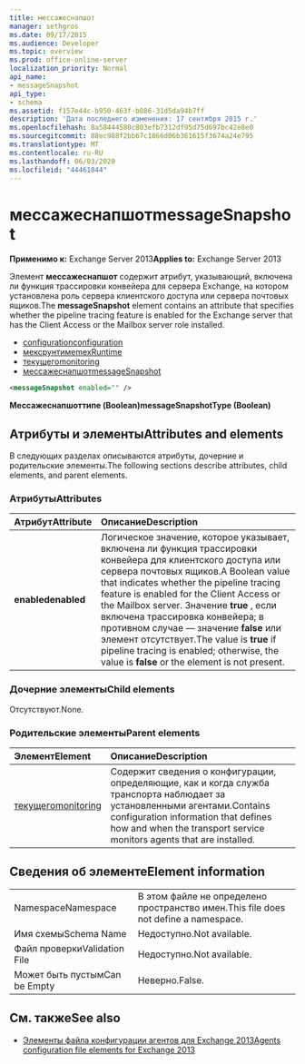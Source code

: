 ```yaml
---
title: мессажеснапшот
manager: sethgros
ms.date: 09/17/2015
ms.audience: Developer
ms.topic: overview
ms.prod: office-online-server
localization_priority: Normal
api_name:
- messageSnapshot
api_type:
- schema
ms.assetid: f157e44c-b950-463f-b086-31d5da94b7ff
description: 'Дата последнего изменения: 17 сентября 2015 г.'
ms.openlocfilehash: 8a58444580c803efb7312df95d75d697bc42e8e0
ms.sourcegitcommit: 88ec988f2bb67c1866d06b361615f3674a24e795
ms.translationtype: MT
ms.contentlocale: ru-RU
ms.lasthandoff: 06/03/2020
ms.locfileid: "44461844"
---
```

# <a name="messagesnapshot"></a><span data-ttu-id="c1c21-103">мессажеснапшот</span><span class="sxs-lookup"><span data-stu-id="c1c21-103">messageSnapshot</span></span>

<span data-ttu-id="c1c21-104">**Применимо к:** Exchange Server 2013</span><span class="sxs-lookup"><span data-stu-id="c1c21-104">**Applies to:** Exchange Server 2013</span></span>
  
<span data-ttu-id="c1c21-105">Элемент **мессажеснапшот** содержит атрибут, указывающий, включена ли функция трассировки конвейера для сервера Exchange, на котором установлена роль сервера клиентского доступа или сервера почтовых ящиков.</span><span class="sxs-lookup"><span data-stu-id="c1c21-105">The **messageSnapshot** element contains an attribute that specifies whether the pipeline tracing feature is enabled for the Exchange server that has the Client Access or the Mailbox server role installed.</span></span> 
  
- [<span data-ttu-id="c1c21-106">configuration</span><span class="sxs-lookup"><span data-stu-id="c1c21-106">configuration</span></span>](configuration.md)  
- [<span data-ttu-id="c1c21-107">мексрунтиме</span><span class="sxs-lookup"><span data-stu-id="c1c21-107">mexRuntime</span></span>](mexruntime.md) 
- [<span data-ttu-id="c1c21-108">текущего</span><span class="sxs-lookup"><span data-stu-id="c1c21-108">monitoring</span></span>](monitoring.md) 
- [<span data-ttu-id="c1c21-109">мессажеснапшот</span><span class="sxs-lookup"><span data-stu-id="c1c21-109">messageSnapshot</span></span>](messagesnapshot.md)
  
```XML
<messageSnapshot enabled="" />
```

<span data-ttu-id="c1c21-110">**Мессажеснапшоттипе (Boolean)**</span><span class="sxs-lookup"><span data-stu-id="c1c21-110">**messageSnapshotType (Boolean)**</span></span>

## <a name="attributes-and-elements"></a><span data-ttu-id="c1c21-111">Атрибуты и элементы</span><span class="sxs-lookup"><span data-stu-id="c1c21-111">Attributes and elements</span></span>

<span data-ttu-id="c1c21-112">В следующих разделах описываются атрибуты, дочерние и родительские элементы.</span><span class="sxs-lookup"><span data-stu-id="c1c21-112">The following sections describe attributes, child elements, and parent elements.</span></span>
  
### <a name="attributes"></a><span data-ttu-id="c1c21-113">Атрибуты</span><span class="sxs-lookup"><span data-stu-id="c1c21-113">Attributes</span></span>

|<span data-ttu-id="c1c21-114">**Атрибут**</span><span class="sxs-lookup"><span data-stu-id="c1c21-114">**Attribute**</span></span>|<span data-ttu-id="c1c21-115">**Описание**</span><span class="sxs-lookup"><span data-stu-id="c1c21-115">**Description**</span></span>|
|:-----|:-----|
|<span data-ttu-id="c1c21-116">**enabled**</span><span class="sxs-lookup"><span data-stu-id="c1c21-116">**enabled**</span></span> <br/> |<span data-ttu-id="c1c21-117">Логическое значение, которое указывает, включена ли функция трассировки конвейера для клиентского доступа или сервера почтовых ящиков.</span><span class="sxs-lookup"><span data-stu-id="c1c21-117">A Boolean value that indicates whether the pipeline tracing feature is enabled for the Client Access or the Mailbox server.</span></span> <span data-ttu-id="c1c21-118">Значение **true** , если включена трассировка конвейера; в противном случае — значение **false** или элемент отсутствует.</span><span class="sxs-lookup"><span data-stu-id="c1c21-118">The value is **true** if pipeline tracing is enabled; otherwise, the value is **false** or the element is not present.</span></span>  <br/> |
   
### <a name="child-elements"></a><span data-ttu-id="c1c21-119">Дочерние элементы</span><span class="sxs-lookup"><span data-stu-id="c1c21-119">Child elements</span></span>

<span data-ttu-id="c1c21-120">Отсутствуют.</span><span class="sxs-lookup"><span data-stu-id="c1c21-120">None.</span></span>
  
### <a name="parent-elements"></a><span data-ttu-id="c1c21-121">Родительские элементы</span><span class="sxs-lookup"><span data-stu-id="c1c21-121">Parent elements</span></span>

|<span data-ttu-id="c1c21-122">**Элемент**</span><span class="sxs-lookup"><span data-stu-id="c1c21-122">**Element**</span></span>|<span data-ttu-id="c1c21-123">**Описание**</span><span class="sxs-lookup"><span data-stu-id="c1c21-123">**Description**</span></span>|
|:-----|:-----|
|[<span data-ttu-id="c1c21-124">текущего</span><span class="sxs-lookup"><span data-stu-id="c1c21-124">monitoring</span></span>](monitoring.md) <br/> |<span data-ttu-id="c1c21-125">Содержит сведения о конфигурации, определяющие, как и когда служба транспорта наблюдает за установленными агентами.</span><span class="sxs-lookup"><span data-stu-id="c1c21-125">Contains configuration information that defines how and when the transport service monitors agents that are installed.</span></span>  <br/> |
   
## <a name="element-information"></a><span data-ttu-id="c1c21-126">Сведения об элементе</span><span class="sxs-lookup"><span data-stu-id="c1c21-126">Element information</span></span>

|||
|:-----|:-----|
|<span data-ttu-id="c1c21-127">Namespace</span><span class="sxs-lookup"><span data-stu-id="c1c21-127">Namespace</span></span>  <br/> |<span data-ttu-id="c1c21-128">В этом файле не определено пространство имен.</span><span class="sxs-lookup"><span data-stu-id="c1c21-128">This file does not define a namespace.</span></span>  <br/> |
|<span data-ttu-id="c1c21-129">Имя схемы</span><span class="sxs-lookup"><span data-stu-id="c1c21-129">Schema Name</span></span>  <br/> |<span data-ttu-id="c1c21-130">Недоступно.</span><span class="sxs-lookup"><span data-stu-id="c1c21-130">Not available.</span></span>  <br/> |
|<span data-ttu-id="c1c21-131">Файл проверки</span><span class="sxs-lookup"><span data-stu-id="c1c21-131">Validation File</span></span>  <br/> |<span data-ttu-id="c1c21-132">Недоступно.</span><span class="sxs-lookup"><span data-stu-id="c1c21-132">Not available.</span></span>  <br/> |
|<span data-ttu-id="c1c21-133">Может быть пустым</span><span class="sxs-lookup"><span data-stu-id="c1c21-133">Can be Empty</span></span>  <br/> |<span data-ttu-id="c1c21-134">Неверно.</span><span class="sxs-lookup"><span data-stu-id="c1c21-134">False.</span></span>  <br/> |
   
## <a name="see-also"></a><span data-ttu-id="c1c21-135">См. также</span><span class="sxs-lookup"><span data-stu-id="c1c21-135">See also</span></span>

- [<span data-ttu-id="c1c21-136">Элементы файла конфигурации агентов для Exchange 2013</span><span class="sxs-lookup"><span data-stu-id="c1c21-136">Agents configuration file elements for Exchange 2013</span></span>](agents-configuration-file-elements-for-exchange-2013.md)

